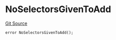 # NoSelectorsGivenToAdd
[Git Source](https://github.com/thrackle-io/Tron/blob/0f66d21b157a740e3d9acae765069e378935a031/src/economic/ruleProcessor/tagged/TaggedRuleProcessorDiamondLib.sol)


```solidity
error NoSelectorsGivenToAdd();
```


